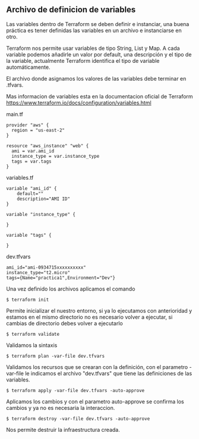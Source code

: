 ## Archivo de definicion de variables

Las variables dentro de Terraform se deben definir e instanciar, una buena práctica es tener definidas las variables en un archivo e instanciarse en otro.

Terraform nos permite usar variables de tipo String, List y Map. A cada variable podemos añadirle un valor por default, una descripción y el tipo de la variable, actualmente Terraform identifica el tipo de variable automáticamente.

El archivo donde asignamos los valores de las variables debe terminar en .tfvars.

Mas informacion de variables esta en la documentacion oficial de Terraform
https://www.terraform.io/docs/configuration/variables.html

main.tf
```
provider "aws" {
  region = "us-east-2"
}

resource "aws_instance" "web" {
  ami = var.ami_id    
  instance_type = var.instance_type
  tags = var.tags   
}
```

variables.tf 
```
variable "ami_id" {
    default=""
    description="AMI ID"   
}

variable "instance_type" {

}

variable "tags" {
  
}
```

dev.tfvars
```
ami_id="ami-0934715xxxxxxxxxx"
instance_type="t2.micro"
tags={Name="practica1",Environment="Dev"}
```

Una vez definido los archivos aplicamos el comando

```
$ terraform init
```
Permite inicializar el nuestro entorno, si ya lo ejecutamos con anterioridad y estamos en el mismo directorio no es necesario volver a ejecutar, si cambias de directorio debes volver a ejecutarlo

```
$ terraform validate
```
Validamos la sintaxis

```
$ terraform plan -var-file dev.tfvars
```
Validamos los recursos que se crearan con la definición, con el parametro -var-file le indicamos  el archivo "dev.tfvars" que tiene las definiciones de las variables.

```
$ terraform apply -var-file dev.tfvars -auto-approve
```
Aplicamos los cambios y con el parametro auto-approve se confirma los cambios y ya no es necesaria la interaccion.

```
$ terraform destroy -var-file dev.tfvars -auto-approve
```
Nos permite destruir la infraestructura creada.